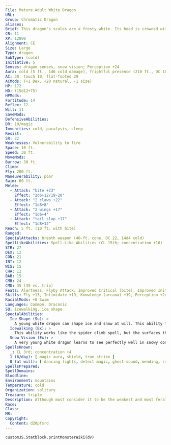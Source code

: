```yaml
---
File: Mature Adult White Dragon
URL: 
Group: Chromatic Dragon
aliases: 
Brief: This dragon's scales are a frosty white. Its head is crowned with slender horns, with a thin membrane stretched between them.
CR: 11
XP: 12800
Alignment: CE
Size: Large
Type: dragon
SubType: (cold)
Initiative: 5
Senses: dragon senses, snow vision; Perception +24
Aura: cold (5 ft., 1d6 cold damage), frightful presence (210 ft., DC 18)
AC: 30, touch 10, flat-footed 29
ACMods: (+1 Dex, +20 natural, -1 size)
HP: 172
HD: (15d12+75)
HPMods: 
Fortitude: 14
Reflex: 12
Will: 11
SaveMods: 
DefensiveAbilities: 
DR: 10/magic
Immunities: cold, paralysis, sleep
Resist: 
SR: 22
Weaknesses: Vulnerability to fire
Space: 10 ft.
Speed: 30 ft.
MoveMods: 
Burrow: 30 ft.
Climb: 
Fly: 200 ft.
Maneuverability: poor
Swim: 60 ft.
Melee: 
  - Attack: "bite +23"
    Effect: "2d6+12/19-20"
  - Attack: "2 claws +22"
    Effect: "1d8+8"
  - Attack: "2 wings +17"
    Effect: "1d6+4"
  - Attack: "tail slap +17"
    Effect: "1d8+12"
Reach: 5 ft. (10 ft. with bite)
Ranged: 
SpecialAttacks: breath weapon (40-ft. cone, DC 22, 14d4 cold)
SpellLikeAbilities: Spell-Like Abilities (CL 15th; concentration +16)  At will-fog cloud, gust of wind
STR: 27
DEX: 12
CON: 21
INT: 12
WIS: 15
CHA: 12
BAB: 15
CMB: 24
CMD: 35 (39 vs. trip)
Feats: Alertness, Flyby Attack, Improved Critical (bite), Improved Initiative, Lightning Reflexes, Power Attack, Vital Strike, Weapon Focus (bite)
Skills: Fly +13, Intimidate +19, Knowledge (arcana) +19, Perception +24, Spellcraft +19, Stealth +15, Swim +34
RacialMods: +8 Swim
Languages: Common, Draconic
SQ: icewalking, ice shape
SpecialAbilities:
  Ice Shape (Su): >
    A young white dragon can shape ice and snow at will. This ability functions as stone shape, but only targeting ice and snow, not stone. A white dragon's caster level for this effect is equal to its Hit Dice.
  Icewalking (Ex): >
    This ability works like the spider climb spell, but the surfaces the dragon climbs must be icy. The dragon can move across icy surfaces without penalty and does not need to make Acrobatics checks to run or charge on ice.
  Snow Vision (Ex): >
    A very young white dragon learns to see perfectly well in snowy conditions. A white dragon does not suffer any penalties to Perception checks while in snow.
SpellsKnown:
  _: CL 3rd; concentration +4
  1 (6/day): [ magic aura, shield, true strike ]
  0 (at will): [ dancing lights, detect magic, ghost sound, mending, ray of frost ]
SpellsPrepared: 
SpellDomains: 
Bloodline: 
Environment: mountains
Temperature: cold
Organization: solitary
Treasure: triple
Description: Although most consider it to be the weakest and most feral of the chromatic dragons, the white dragon makes up for its lack of cunning with sheer ferocity. White dragons dwell on remote, frozen mountaintops and in arctic lowlands, making their home in glittering caves full of ice and snow. They prefer their meals completely frozen.
Race: 
Class: 
MR: 
Copyright:
  Content: d20pfsrd
---
```

```dataviewjs
customJS.Statblock.printMonsterWiki(dv)
```
